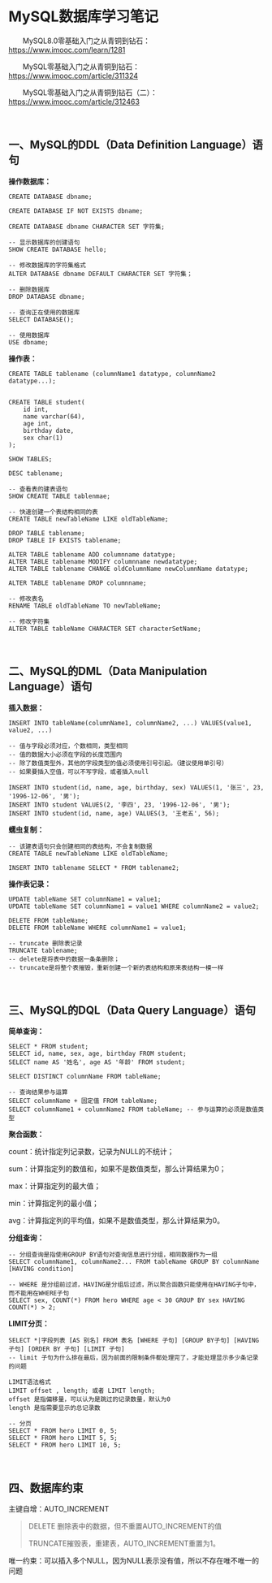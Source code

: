 # MySQL数据库学习笔记

&emsp;&emsp;MySQL8.0零基础入门之从青铜到钻石：https://www.imooc.com/learn/1281

&emsp;&emsp;MySQL零基础入门之从青铜到钻石：https://www.imooc.com/article/311324

&emsp;&emsp;MySQL零基础入门之从青铜到钻石（二）：https://www.imooc.com/article/312463

<br/>

## 一、MySQL的DDL（Data Definition Language）语句

**操作数据库：**

```mysql
CREATE DATABASE dbname;

CREATE DATABASE IF NOT EXISTS dbname;

CREATE DATABASE dbname CHARACTER SET 字符集;

-- 显示数据库的创建语句
SHOW CREATE DATABASE hello;

-- 修改数据库的字符集格式
ALTER DATABASE dbname DEFAULT CHARACTER SET 字符集；

-- 删除数据库
DROP DATABASE dbname;

-- 查询正在使用的数据库
SELECT DATABASE();

-- 使用数据库
USE dbname;
```

**操作表：**

```mysql
CREATE TABLE tablename (columnName1 datatype, columnName2 datatype...);


CREATE TABLE student(
    id int, 
    name varchar(64), 
    age int, 
    birthday date, 
    sex char(1)
);

SHOW TABLES;

DESC tablename;

-- 查看表的建表语句
SHOW CREATE TABLE tablenmae;

-- 快速创建一个表结构相同的表
CREATE TABLE newTableName LIKE oldTableName;

DROP TABLE tablename;
DROP TABLE IF EXISTS tablename;

ALTER TABLE tablename ADD columnname datatype;
ALTER TABLE tablename MODIFY columnname newdatatype;
ALTER TABLE tablename CHANGE oldColumnName newColumnName datatype;

ALTER TABLE tablename DROP columnname;

-- 修改表名
RENAME TABLE oldTableName TO newTableName;

-- 修改字符集
ALTER TABLE tableName CHARACTER SET characterSetName;
```

<br/>

## 二、MySQL的DML（Data Manipulation Language）语句

**插入数据：**

```mysql
INSERT INTO tableName(columnName1, columnName2, ...) VALUES(value1, value2, ...)

-- 值与字段必须对应，个数相同，类型相同
-- 值的数据大小必须在字段的长度范围内
-- 除了数值类型外，其他的字段类型的值必须使用引号引起。（建议使用单引号）
-- 如果要插入空值，可以不写字段，或者插入null

INSERT INTO student(id, name, age, birthday, sex) VALUES(1, '张三', 23, '1996-12-06', '男');
INSERT INTO student VALUES(2, '李四', 23, '1996-12-06', '男');
INSERT INTO student(id, name, age) VALUES(3, '王老五', 56);
```

**蠕虫复制：**

```mysql
-- 该建表语句只会创建相同的表结构，不会复制数据
CREATE TABLE newTableName LIKE oldTableName; 

INSERT INTO tablename SELECT * FROM tablename2;
```

**操作表记录：**

```mysql
UPDATE tableName SET columnName1 = value1;
UPDATE tableName SET columnName1 = value1 WHERE columnName2 = value2;

DELETE FROM tableName;
DELETE FROM tableName WHERE columnName1 = value1;

-- truncate 删除表记录
TRUNCATE tablename;
-- delete是将表中的数据一条条删除；
-- truncate是将整个表摧毁，重新创建一个新的表结构和原来表结构一模一样
```

<br/>

## 三、MySQL的DQL（Data Query Language）语句

**简单查询：**

```mysql
SELECT * FROM student;
SELECT id, name, sex, age, birthday FROM student;
SELECT name AS '姓名', age AS '年龄' FROM student;

SELECT DISTINCT columnName FROM tableName;

-- 查询结果参与运算
SELECT columnName + 固定值 FROM tableName;
SELECT columnName1 + columnName2 FROM tableName; -- 参与运算的必须是数值类型
```

**聚合函数：**

count：统计指定列记录数，记录为NULL的不统计；

sum：计算指定列的数值和，如果不是数值类型，那么计算结果为0；

max：计算指定列的最大值；

min：计算指定列的最小值；

avg：计算指定列的平均值，如果不是数值类型，那么计算结果为0。

**分组查询：**

```mysql
-- 分组查询是指使用GROUP BY语句对查询信息进行分组，相同数据作为一组
SELECT columnName1, columnName2... FROM tableName GROUP BY columnName [HAVING condition]

-- WHERE 是分组前过滤，HAVING是分组后过滤，所以聚合函数只能使用在HAVING子句中，而不能用在WHERE子句
SELECT sex, COUNT(*) FROM hero WHERE age < 30 GROUP BY sex HAVING COUNT(*) > 2;
```

**LIMIT分页：**

```mysql
SELECT *|字段列表 [AS 别名] FROM 表名 [WHERE 子句] [GROUP BY子句] [HAVING 子句] [ORDER BY 子句] [LIMIT 子句]
-- limit 子句为什么排在最后，因为前面的限制条件都处理完了，才能处理显示多少条记录的问题

LIMIT语法格式
LIMIT offset , length; 或者 LIMIT length;
offset 是指偏移量，可以认为是跳过的记录数量，默认为0
length 是指需要显示的总记录数

-- 分页
SELECT * FROM hero LIMIT 0, 5;
SELECT * FROM hero LIMIT 5, 5;
SELECT * FROM hero LIMIT 10, 5;
```

<br/>

## 四、数据库约束

主键自增：AUTO_INCREMENT

>DELETE 删除表中的数据，但不重置AUTO_INCREMENT的值
>
>TRUNCATE摧毁表，重建表，AUTO_INCREMENT重置为1。

唯一约束：可以插入多个NULL，因为NULL表示没有值，所以不存在唯不唯一的问题

<br/>
